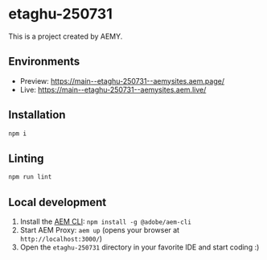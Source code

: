 # etaghu-250731

This is a project created by AEMY.

## Environments

- Preview: https://main--etaghu-250731--aemysites.aem.page/
- Live: https://main--etaghu-250731--aemysites.aem.live/

## Installation

```sh
npm i
```

## Linting

```sh
npm run lint
```

## Local development

1. Install the [AEM CLI](https://github.com/adobe/helix-cli): `npm install -g @adobe/aem-cli`
1. Start AEM Proxy: `aem up` (opens your browser at `http://localhost:3000/`)
1. Open the `etaghu-250731` directory in your favorite IDE and start coding :)